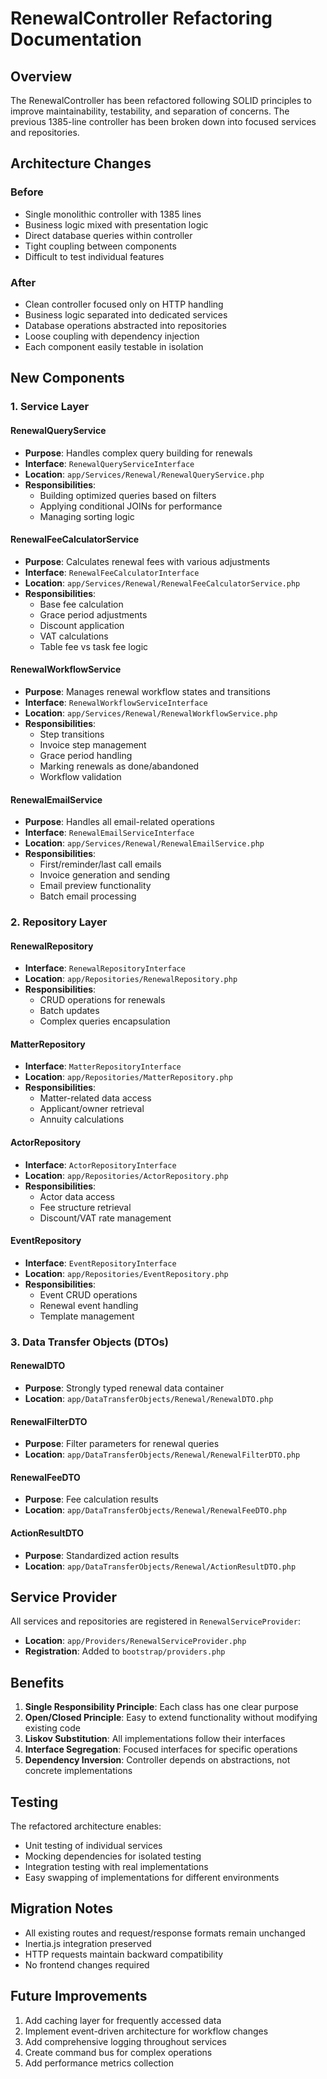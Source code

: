 # RenewalController Refactoring Documentation

## Overview

The RenewalController has been refactored following SOLID principles to improve maintainability, testability, and separation of concerns. The previous 1385-line controller has been broken down into focused services and repositories.

## Architecture Changes

### Before
- Single monolithic controller with 1385 lines
- Business logic mixed with presentation logic
- Direct database queries within controller
- Tight coupling between components
- Difficult to test individual features

### After
- Clean controller focused only on HTTP handling
- Business logic separated into dedicated services
- Database operations abstracted into repositories
- Loose coupling with dependency injection
- Each component easily testable in isolation

## New Components

### 1. Service Layer

#### RenewalQueryService
- **Purpose**: Handles complex query building for renewals
- **Interface**: `RenewalQueryServiceInterface`
- **Location**: `app/Services/Renewal/RenewalQueryService.php`
- **Responsibilities**:
  - Building optimized queries based on filters
  - Applying conditional JOINs for performance
  - Managing sorting logic

#### RenewalFeeCalculatorService
- **Purpose**: Calculates renewal fees with various adjustments
- **Interface**: `RenewalFeeCalculatorInterface`
- **Location**: `app/Services/Renewal/RenewalFeeCalculatorService.php`
- **Responsibilities**:
  - Base fee calculation
  - Grace period adjustments
  - Discount application
  - VAT calculations
  - Table fee vs task fee logic

#### RenewalWorkflowService
- **Purpose**: Manages renewal workflow states and transitions
- **Interface**: `RenewalWorkflowServiceInterface`
- **Location**: `app/Services/Renewal/RenewalWorkflowService.php`
- **Responsibilities**:
  - Step transitions
  - Invoice step management
  - Grace period handling
  - Marking renewals as done/abandoned
  - Workflow validation

#### RenewalEmailService
- **Purpose**: Handles all email-related operations
- **Interface**: `RenewalEmailServiceInterface`
- **Location**: `app/Services/Renewal/RenewalEmailService.php`
- **Responsibilities**:
  - First/reminder/last call emails
  - Invoice generation and sending
  - Email preview functionality
  - Batch email processing

### 2. Repository Layer

#### RenewalRepository
- **Interface**: `RenewalRepositoryInterface`
- **Location**: `app/Repositories/RenewalRepository.php`
- **Responsibilities**:
  - CRUD operations for renewals
  - Batch updates
  - Complex queries encapsulation

#### MatterRepository
- **Interface**: `MatterRepositoryInterface`
- **Location**: `app/Repositories/MatterRepository.php`
- **Responsibilities**:
  - Matter-related data access
  - Applicant/owner retrieval
  - Annuity calculations

#### ActorRepository
- **Interface**: `ActorRepositoryInterface`
- **Location**: `app/Repositories/ActorRepository.php`
- **Responsibilities**:
  - Actor data access
  - Fee structure retrieval
  - Discount/VAT rate management

#### EventRepository
- **Interface**: `EventRepositoryInterface`
- **Location**: `app/Repositories/EventRepository.php`
- **Responsibilities**:
  - Event CRUD operations
  - Renewal event handling
  - Template management

### 3. Data Transfer Objects (DTOs)

#### RenewalDTO
- **Purpose**: Strongly typed renewal data container
- **Location**: `app/DataTransferObjects/Renewal/RenewalDTO.php`

#### RenewalFilterDTO
- **Purpose**: Filter parameters for renewal queries
- **Location**: `app/DataTransferObjects/Renewal/RenewalFilterDTO.php`

#### RenewalFeeDTO
- **Purpose**: Fee calculation results
- **Location**: `app/DataTransferObjects/Renewal/RenewalFeeDTO.php`

#### ActionResultDTO
- **Purpose**: Standardized action results
- **Location**: `app/DataTransferObjects/Renewal/ActionResultDTO.php`

## Service Provider

All services and repositories are registered in `RenewalServiceProvider`:
- **Location**: `app/Providers/RenewalServiceProvider.php`
- **Registration**: Added to `bootstrap/providers.php`

## Benefits

1. **Single Responsibility Principle**: Each class has one clear purpose
2. **Open/Closed Principle**: Easy to extend functionality without modifying existing code
3. **Liskov Substitution**: All implementations follow their interfaces
4. **Interface Segregation**: Focused interfaces for specific operations
5. **Dependency Inversion**: Controller depends on abstractions, not concrete implementations

## Testing

The refactored architecture enables:
- Unit testing of individual services
- Mocking dependencies for isolated testing
- Integration testing with real implementations
- Easy swapping of implementations for different environments

## Migration Notes

- All existing routes and request/response formats remain unchanged
- Inertia.js integration preserved
- HTTP requests maintain backward compatibility
- No frontend changes required

## Future Improvements

1. Add caching layer for frequently accessed data
2. Implement event-driven architecture for workflow changes
3. Add comprehensive logging throughout services
4. Create command bus for complex operations
5. Add performance metrics collection